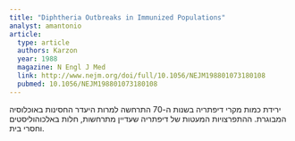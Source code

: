 ```yaml
---
title: "Diphtheria Outbreaks in Immunized Populations"
analyst: amantonio
article:
  type: article
  authors: Karzon
  year: 1988
  magazine: N Engl J Med
  link: http://www.nejm.org/doi/full/10.1056/NEJM198801073180108
  pubmed: 10.1056/NEJM198801073180108
---
```


ירידת כמות מקרי דיפתריה בשנות ה-70 התרחשה למרות היעדר החסינות באוכלוסיה המבוגרת.
ההתפרצויות המעטות של דיפתריה שעדיין מתרחשות, חלות באלכוהוליסטים וחסרי בית.
